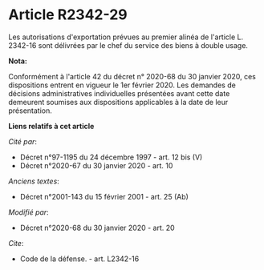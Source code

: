 # Article R2342-29

Les autorisations d'exportation prévues au premier alinéa de l'article L. 2342-16 sont délivrées par le   chef du service des
biens à double usage.

**Nota:**

Conformément à l'article 42 du décret n° 2020-68 du 30 janvier 2020, ces dispositions entrent en vigueur le 1er février 2020.
Les demandes de décisions administratives individuelles présentées avant cette date demeurent soumises aux dispositions
applicables à la date de leur présentation.

**Liens relatifs à cet article**

_Cité par_:

  - Décret n°97-1195 du 24 décembre 1997 - art. 12 bis (V)
  - Décret n°2020-67 du 30 janvier 2020 - art. 10

_Anciens textes_:

  - Décret n°2001-143 du 15 février 2001 - art. 25 (Ab)

_Modifié par_:

  - Décret n°2020-68 du 30 janvier 2020 - art. 20

_Cite_:

  - Code de la défense. - art. L2342-16
